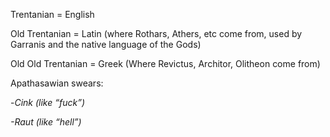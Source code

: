 
Trentanian = English

Old Trentanian = Latin (where Rothars, Athers, etc come from, used by Garranis and the native language of the Gods)

Old Old Trentanian = Greek (Where Revictus, Architor, Olitheon come from)

Apathasawian swears: 

\-*Cink (like “fuck”)*

*\-Raut (like “hell”)*